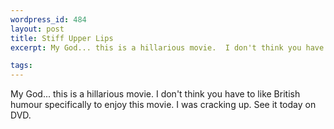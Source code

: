 ```yaml
--- 
wordpress_id: 484
layout: post
title: Stiff Upper Lips
excerpt: My God... this is a hillarious movie.  I don't think you have to like British humour specifically to enjoy this movie.  I was cracking up.  See it today on DVD.

tags: 
---
```


My God... this is a hillarious movie.  I don't think you have to like British humour specifically to enjoy this movie.  I was cracking up.  See it today on DVD.
